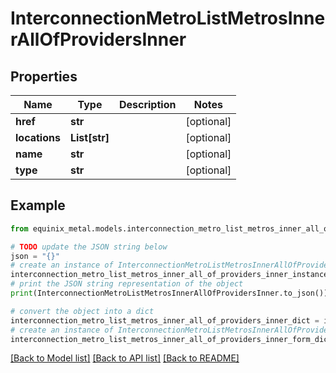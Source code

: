 # InterconnectionMetroListMetrosInnerAllOfProvidersInner


## Properties

Name | Type | Description | Notes
------------ | ------------- | ------------- | -------------
**href** | **str** |  | [optional] 
**locations** | **List[str]** |  | [optional] 
**name** | **str** |  | [optional] 
**type** | **str** |  | [optional] 

## Example

```python
from equinix_metal.models.interconnection_metro_list_metros_inner_all_of_providers_inner import InterconnectionMetroListMetrosInnerAllOfProvidersInner

# TODO update the JSON string below
json = "{}"
# create an instance of InterconnectionMetroListMetrosInnerAllOfProvidersInner from a JSON string
interconnection_metro_list_metros_inner_all_of_providers_inner_instance = InterconnectionMetroListMetrosInnerAllOfProvidersInner.from_json(json)
# print the JSON string representation of the object
print(InterconnectionMetroListMetrosInnerAllOfProvidersInner.to_json())

# convert the object into a dict
interconnection_metro_list_metros_inner_all_of_providers_inner_dict = interconnection_metro_list_metros_inner_all_of_providers_inner_instance.to_dict()
# create an instance of InterconnectionMetroListMetrosInnerAllOfProvidersInner from a dict
interconnection_metro_list_metros_inner_all_of_providers_inner_form_dict = interconnection_metro_list_metros_inner_all_of_providers_inner.from_dict(interconnection_metro_list_metros_inner_all_of_providers_inner_dict)
```
[[Back to Model list]](../README.md#documentation-for-models) [[Back to API list]](../README.md#documentation-for-api-endpoints) [[Back to README]](../README.md)


